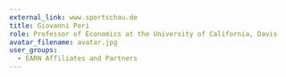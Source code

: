 ```yaml
---
external_link: www.sportschau.de
title: Giovanni Peri
role: Professor of Economics at the University of California, Davis
avatar_filename: avatar.jpg
user_groups:
  - EARN Affiliates and Partners
---
```

